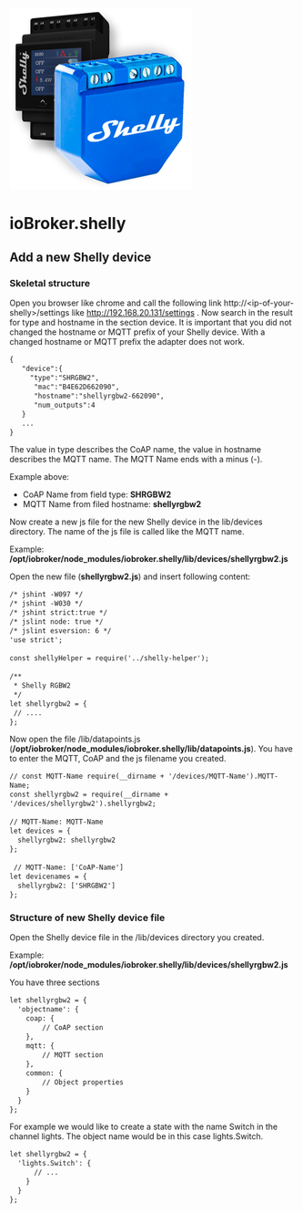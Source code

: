 ![Logo](../../admin/shelly.png)
# ioBroker.shelly

## Add a new Shelly device

### Skeletal structure
Open you browser like chrome and call the following link http://\<ip-of-your-shelly\>/settings like http://192.168.20.131/settings . Now search in the result for type and hostname in the section device. It is important that you did not changed the hostname or MQTT prefix of your Shelly device. With a changed hostname or MQTT prefix the adapter does not work.

```
{
   "device":{
     "type":"SHRGBW2",
      "mac":"B4E62D662090",
      "hostname":"shellyrgbw2-662090",
      "num_outputs":4
   }
   ...
}
```

The value in type describes the CoAP name, the value in hostname describes the MQTT name. The MQTT Name ends with a minus (-).    

Example above: 
- CoAP Name from field type:    **SHRGBW2**
- MQTT Name from filed hostname: **shellyrgbw2**

Now create a new js file for the new Shelly device in the lib/devices directory. The name of the js file is called like the MQTT name. 

Example: 
**/opt/iobroker/node_modules/iobroker.shelly/lib/devices/shellyrgbw2.js** 

Open the new file (**shellyrgbw2.js**) and insert following content:

```
/* jshint -W097 */
/* jshint -W030 */
/* jshint strict:true */
/* jslint node: true */
/* jslint esversion: 6 */
'use strict';

const shellyHelper = require('../shelly-helper');

/**
 * Shelly RGBW2
 */
let shellyrgbw2 = {
 // ....
};
```

Now open the file /lib/datapoints.js (**/opt/iobroker/node_modules/iobroker.shelly/lib/datapoints.js**). You have to enter the MQTT, CoAP and the js filename you created.

```
// const MQTT-Name require(__dirname + '/devices/MQTT-Name').MQTT-Name;
const shellyrgbw2 = require(__dirname + '/devices/shellyrgbw2').shellyrgbw2;

// MQTT-Name: MQTT-Name
let devices = {
  shellyrgbw2: shellyrgbw2
};

 // MQTT-Name: ['CoAP-Name']
let devicenames = {
  shellyrgbw2: ['SHRGBW2']
};
```

### Structure of new Shelly device file
Open the Shelly device file in the /lib/devices directory you created.

Example: 
**/opt/iobroker/node_modules/iobroker.shelly/lib/devices/shellyrgbw2.js** 

You have three sections 

```
let shellyrgbw2 = {
  'objectname': {
    coap: {
        // CoAP section
    },
    mqtt: {
        // MQTT section
    },
    common: {
        // Object properties 
    }
  }
};
```

For example we would like to create a state with the name Switch in the channel lights. The object name would be in this case lights.Switch. 

```
let shellyrgbw2 = {
  'lights.Switch': {
      // ...
    }
  }
};
``` 